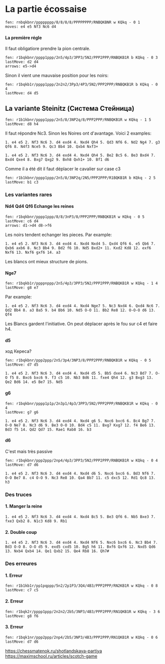 # La partie écossaise

```chess
fen: rnbqkbnr/pppppppp/8/8/8/8/PPPPPPPP/RNBQKBNR w KQkq - 0 1
moves: e4 e5 Nf3 Nc6 d4
```


#### La première régle

Il faut obligatiore prendre la pion centrale. 
``` chess
fen: r1bqkbnr/pppp1ppp/2n5/4p3/3PP3/5N2/PPP2PPP/RNBQKB1R b KQkq - 0 3
lastMove: d2 d4
arrows: e5->d4
```

Sinon il vient une mauvaise position pour les noirs:

``` chess
fen: r1bqkb1r/pppp1ppp/2n2n2/3Pp3/4P3/5N2/PPP2PPP/RNBQKB1R b KQkq - 0 4
lastMove: d4 d5
```

## La variante Steinitz  (Система Стейница) 
``` chess
fen: r1b1kbnr/pppp1ppp/2n5/8/3NP2q/8/PPP2PPP/RNBQKB1R w KQkq - 1 5
lastMove: d8 h4
```

Il faut répondre Nc3. Sinon les Noires ont d'avantage. Voici 2 examples:

``` pgn
1. e4 e5 2. Nf3 Nc6 3. d4 exd4 4. Nxd4 Qh4 5. Qd3 Nf6 6. Nd2 Ng4 7. g3 Qf6 8. N4f3 Nce5 9. Qc3 Bb4 10. Qxb4 Nxf3+
```

``` pgn
1. e4 e5 2. Nf3 Nc6 3. d4 exd4 4. Nxd4 Qh4 5. Be2 Bc5 6. Be3 Bxd4 7. Bxd4 Qxe4 8. Bxg7 Qxg2 9. Bxh8 Qxh1+ 10. Bf1 d6
```
Comme il a été dit il faut déplacer le cavalier sur case c3

``` chess
fen: r1b1kbnr/pppp1ppp/2n5/8/3NP2q/2N5/PPP2PPP/R1BQKB1R b KQkq - 2 5
lastMove: b1 c3
```
### Les variantes rares

#### Nd4 Qd4 Qf6 Echange les reines

``` chess
fen: r1bqkbnr/pppp1ppp/8/8/3nP3/8/PPP2PPP/RNBQKB1R w KQkq - 0 5
lastMove: c6 d4
arrows: d1->d4 d8->f6
```

Les noirs tendent echanger les pieces. Par example:
``` pgn
1. e4 e5 2. Nf3 Nc6 3. d4 exd4 4. Nxd4 Nxd4 5. Qxd4 Qf6 6. e5 Qb6 7. Qxb6 axb6 8. Nc3 Bb4 9. Bd2 f6 10. Nd5 Bxd2+ 11. Kxd2 Kd8 12. exf6 Nxf6 13. Nxf6 gxf6 14. a3
```
Les blancs ont mieux structure de pions.

#### Nge7
``` chess
fen: r1bqkb1r/ppppnppp/2n5/4p3/3PP3/5N2/PPP2PPP/RNBQKB1R w KQkq - 1 4
lastMove: g8 e7
```

Par example:

``` pgn
1. e4 e5 2. Nf3 Nc6 3. d4 exd4 4. Nxd4 Nge7 5. Nc3 Nxd4 6. Qxd4 Nc6 7. Qd2 Bb4 8. a3 Ba5 9. b4 Bb6 10. Nd5 O-O 11. Bb2 Re8 12. O-O-O d6 13. Qf4
```
Les Blancs gardent l'initiative. On peut déplacer après le fou sur c4 et faire h4. 


#### d5
ход Кереса?

``` chess
fen: r1bqkbnr/ppp2ppp/2n5/3p4/3NP3/8/PPP2PPP/RNBQKB1R w KQkq - 0 5
lastMove: d7 d5
```

``` pgn
1. e4 e5 2. Nf3 Nc6 3. d4 exd4 4. Nxd4 d5 5. Bb5 dxe4 6. Nc3 Bd7 7. O-O f5 8. Bxc6 bxc6 9. f3 c5 10. Nb3 Bd6 11. fxe4 Qh4 12. g3 Bxg3 13. Qe2 Bd6 14. e5 Be7 15. Nd5
```

#### g6
``` chess
fen: r1bqkbnr/pppp1p1p/2n3p1/4p3/3PP3/5N2/PPP2PPP/RNBQKB1R w KQkq - 0 4
lastMove: g7 g6

```
``` pgn
1. e4 e5 2. Nf3 Nc6 3. d4 exd4 4. Nxd4 g6 5. Nxc6 bxc6 6. Bc4 Bg7 7. O-O Ne7 8. Nc3 d6 9. Be3 O-O 10. Bd4 c5 11. Bxg7 Kxg7 12. f4 Be6 13. Bd3 f5 14. Qd2 Qd7 15. Rae1 Rab8 16. b3
```

#### d6
C'est mais très passive
``` chess
fen: r1bqkbnr/ppp2ppp/2np4/4p3/3PP3/5N2/PPP2PPP/RNBQKB1R w KQkq - 0 4
lastMove: d7 d6
```

``` pgn
1. e4 e5 2. Nf3 Nc6 3. d4 exd4 4. Nxd4 d6 5. Nxc6 bxc6 6. Bd3 Nf6 7. O-O Be7 8. c4 O-O 9. Nc3 Re8 10. Qa4 Bb7 11. c5 dxc5 12. Rd1 Qc8 13. h3
``` 
### Des truces

#### 1. Manger la reine
``` pgn
1. e4 e5 2. Nf3 Nc6 3. d4 exd4 4. Nxd4 Bc5 5. Be3 Qf6 6. Nb5 Bxe3 7. fxe3 Qxb2 8. N1c3 Kd8 9. Rb1
```

#### 2. Double coup
``` pgn
1. e4 e5 2. Nf3 Nc6 3. d4 exd4 4. Nxd4 Nf6 5. Nxc6 bxc6 6. Nc3 Bb4 7. Bd3 O-O 8. O-O d5 9. exd5 cxd5 10. Bg5 h6 11. Bxf6 Qxf6 12. Nxd5 Qd6 13. Nxb4 Qxb4 14. Qe1 Qxb2 15. Qe4 Rb8 16. Qh7#
```
### Des erreures

#### 1. Erreur
``` chess
fen: r1b1kb1r/pp1pqppp/5n2/2p1P3/3Q4/4B3/PPP2PPP/RN2KB1R w KQkq - 0 8
lastMove: c7 c5
```

#### 2. Erreur
``` chess
fen: r1bqk2r/pppp1ppp/2n2n2/2b5/3NP3/4B3/PPP2PPP/RN1QKB1R w KQkq - 3 6
lastMove: g8 f6
```

#### 3. Erreur 
``` chess
fen: r1bqk1nr/ppp2ppp/2np4/2b5/3NP3/4B3/PPP2PPP/RN1QKB1R w KQkq - 0 6
lastMove: d7 d6
```


https://chessmatenok.ru/shotlandskaya-partiya
https://maximschool.ru/articles/scotch-game